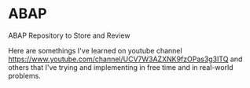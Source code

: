 # ABAP
ABAP Repository to Store and Review 

Here are somethings I've learned on youtube channel https://www.youtube.com/channel/UCV7W3AZXNK9fzOPas3g3ITQ and others that I've trying and implementing in free time and in real-world problems.
